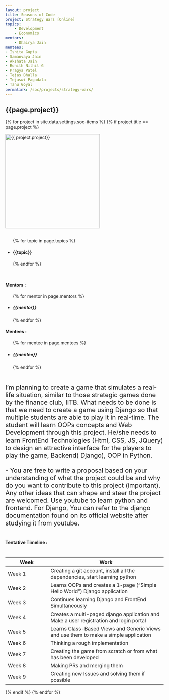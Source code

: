 ```yaml
---
layout: project
title: Seasons of Code
project: Strategy Wars [Online]
topics:
    - Development
    - Economics
mentors:
    - Dhairya Jain  
mentees:
- Ishita Gupta
- Samanvaya Jain
- Akshata Jain
- Rohith Nithil G
- Pragya Patel
- Tejas Bhalla
- Tejaswi Pagadala
- Tanu Goyal
permalink: /soc/projects/strategy-wars/
---
```


<h2 class="display1 m-3 p-3 text-center">{{page.project}}</h2>

{% for project in site.data.settings.soc-items %}
{% if project.title == page.project %}
<div>
    <img src="{{ site.baseurl }}/{{ project.image }}"  width = "300" height="300" alt="{{ project.project}}" class="border rounded img-soc">
</div>
<div>
    <br>
    <ul>
        {% for topic in page.topics %}
        <li><h4 class="text-primary text-center">{{topic}}</h4></li>
        {% endfor %}
    </ul>
    <br>
    <h4 class="display3  ">Mentors :</h4> 
    <ul>
        {% for mentor in page.mentors %}
        <li><h5 class=" ">{{mentor}}</h5></li>
        {% endfor %}
    </ul>
    <h4 class="display3  ">Mentees :</h4> 
    <ul>
        {% for mentee in page.mentees %}
        <li><h5 class="">{{mentee}}</h5></li>
        {% endfor %}
    </ul>
</div>
<div>
    <p class="display3" style = "font-size:20px;" >
        <br>
        I’m planning to create a game that simulates a real-life situation, similar to those strategic games done by the finance club, IITB. What needs to be done is that we need to create a game using Django so that multiple students are able to play it in real-time. The student will learn OOPs concepts and Web Development through this project. He/she needs to learn FrontEnd Technologies (Html, CSS, JS, JQuery) to design an attractive interface for the players to play the game, Backend( Django), OOP in Python.
        <br><br>
         - You are free to write a proposal based on your understanding of what the project could be and why do you want to contribute to this project (important). Any other ideas that can shape and steer the project are welcomed. Use youtube to learn python and frontend. For Django, You can refer to the django documentation found on its official website after studying it from youtube.
    </p>
</div>
<div>
    <h4 class="display3" style="margin:40px 0px 40px 0px;">Tentative Timeline :</h4>
    <table class="table table-striped">
    <thead>
        <tr>
        <th>Week</th>
        <th>Work</th>
        </tr>
    </thead>
    <tbody>
        <tr>
        <td style='width: 120px'>Week 1</td>
        <td>Creating a git account, install all the dependencies, start learning python</td>
    </tr>
    <tr>
      <td>Week 2</td>
      <td>Learns OOPs and creates a 1-page (“Simple Hello World”) Django application</td>
    </tr>
    <tr>
      <td>Week 3</td>
      <td>Continues learning Django and FrontEnd Simultaneously</td>
    </tr>
    <tr>
      <td>Week 4</td>
      <td>Creates a multi-paged django application and Make a user registration and login portal</td>
    </tr>
    <tr>
      <td>Week 5</td>
      <td>Learns Class-Based Views and  Generic Views and use them to make a simple application</td>
    </tr>
    <tr>
      <td>Week 6</td>
      <td>Thinking a rough implementation</td>
    </tr>
    <tr>
      <td>Week 7</td>
      <td>Creating the game from scratch or from what has been developed</td>
    </tr>
    <tr>
      <td>Week 8</td>
      <td>Making PRs and merging them</td>
    </tr>
    <tr>
      <td>Week 9</td>
      <td>Creating new Issues and solving them if possible</td>
    </tr>
    </tbody>
    </table>
</div>
{% endif %}
{% endfor %}